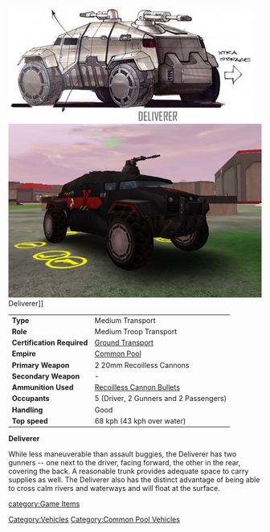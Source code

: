 ![](images/Deliverer.jpg "fig:Deliverer.jpg")
![](images/DelivererPicture.jpg "fig:DelivererPicture.jpg") Deliverer\]\]

|                            |                                                                      |
| -------------------------- | -------------------------------------------------------------------- |
| **Type**                   | Medium Transport                                                     |
| **Role**                   | Medium Troop Transport                                               |
| **Certification Required** | [Ground Transport](../certifications/Ground_Transport.md)                   |
| **Empire**                 | [Common Pool](../terminology/Common_Pool.md)                             |
| **Primary Weapon**         | 2 20mm Recoilless Cannons                                            |
| **Secondary Weapon**       | \-                                                                   |
| **Ammunition Used**        | [Recoilless Cannon Bullets](../ammunition/Recoilless_Cannon_Bullets.md) |
| **Occupants**              | 5 (Driver, 2 Gunners and 2 Passengers)                               |
| **Handling**               | Good                                                                 |
| **Top speed**              | 68 kph (43 kph over water)                                           |

**Deliverer**

While less maneuverable than assault buggies, the Deliverer has two
gunners -- one next to the driver, facing forward, the other in the
rear, covering the back. A reasonable trunk provides adequate space to
carry supplies as well. The Deliverer also has the distinct advantage of
being able to cross calm rivers and waterways and will float at the
surface.

[category:Game Items](category:Game_Items.md)

[Category:Vehicles](Category:Vehicles.md) [Category:Common Pool
Vehicles](Category:Common_Pool_Vehicles.md)
